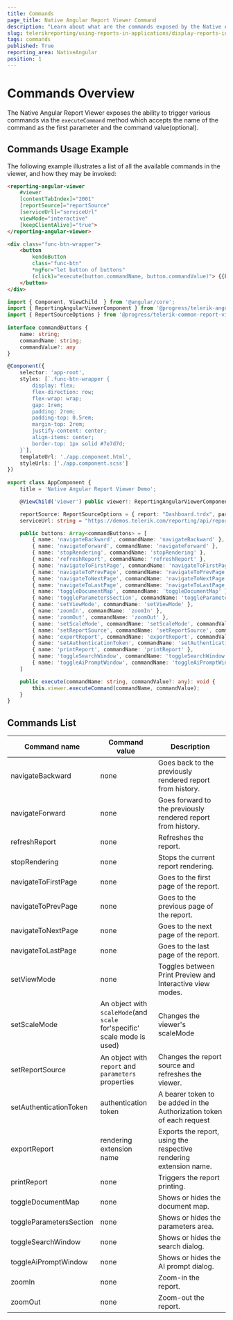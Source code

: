```yaml
---
title: Commands
page_title: Native Angular Report Viewer Command 
description: "Learn about what are the commands exposed by the Native Angular Report Viewer and how you may use them to perform certain operations in code."
slug: telerikreporting/using-reports-in-applications/display-reports-in-applications/web-application/native-angular-report-viewer/api-reference/commands
tags: commands
published: True
reporting_area: NativeAngular
position: 1
---
```


<style>
table th:first-of-type {
	width: 20%;
}
table th:nth-of-type(2) {
	width: 30%;
}
table th:nth-of-type(3) {
	width: 50%;
}
</style>

# Commands Overview

The Native Angular Report Viewer exposes the ability to trigger various commands via the `executeCommand` method which accepts the name of the command as the first parameter and the command value(optional).

## Commands Usage Example

The following example illustrates a list of all the available commands in the viewer, and how they may be invoked:

````HTML
<reporting-angular-viewer
	#viewer
	[contentTabIndex]="2001"
	[reportSource]="reportSource"
	[serviceUrl]="serviceUrl"
	viewMode="interactive"
	[keepClientAlive]="true">
</reporting-angular-viewer>

<div class="func-btn-wrapper">
	<button
		kendoButton
		class="func-btn"
		*ngFor="let button of buttons"
		(click)="execute(button.commandName, button.commandValue)"> {{button.name}}
	</button>
</div>
````
````TypeScript
import { Component, ViewChild  } from '@angular/core';
import { ReportingAngularViewerComponent } from '@progress/telerik-angular-native-report-viewer'
import { ReportSourceOptions } from '@progress/telerik-common-report-viewer'
	
interface commandButtons {
	name: string;
	commandName: string;
	commandValue?: any
}

@Component({
	selector: 'app-root',
	styles: [`.func-btn-wrapper {
		display: flex;
		flex-direction: row;
		flex-wrap: wrap;
		gap: 1rem;
		padding: 2rem;
		padding-top: 0.5rem;
		margin-top: 2rem;
		justify-content: center;
		align-items: center;
		border-top: 1px solid #7e7d7d;
	}`],
	templateUrl: './app.component.html',
	styleUrls: ['./app.component.scss']
})
	
export class AppComponent {
	title = 'Native Angular Report Viewer Demo';

	@ViewChild('viewer') public viewer!: ReportingAngularViewerComponent;

	reportSource: ReportSourceOptions = { report: "Dashboard.trdx", parameters: { ReportYear: 2004 } };
	serviceUrl: string = "https://demos.telerik.com/reporting/api/reports";

	public buttons: Array<commandButtons> = [
		{ name: 'navigateBackward', commandName: 'navigateBackward' },
		{ name: 'navigateForward', commandName: 'navigateForward' },
		{ name: 'stopRendering', commandName: 'stopRendering' },
		{ name: 'refreshReport', commandName: 'refreshReport' },
		{ name: 'navigateToFirstPage', commandName: 'navigateToFirstPage' },
		{ name: 'navigateToPrevPage', commandName: 'navigateToPrevPage' },
		{ name: 'navigateToNextPage', commandName: 'navigateToNextPage' },
		{ name: 'navigateToLastPage', commandName: 'navigateToLastPage' },
		{ name: 'toggleDocumentMap', commandName: 'toggleDocumentMap' },
		{ name: 'toggleParametersSection', commandName: 'toggleParametersSection' },
		{ name: 'setViewMode', commandName: 'setViewMode' },
		{ name: 'zoomIn', commandName: 'zoomIn' },
		{ name: 'zoomOut', commandName: 'zoomOut' },
		{ name: 'setScaleMode', commandName: 'setScaleMode', commandValue: { scale: 3, scaleMode: 'Specific' } },
		{ name: 'setReportSource', commandName: 'setReportSource', commandValue: { report: 'Invoice.trdx', parameters: { OrderNumber: 'SO51088' }}},
		{ name: 'exportReport', commandName: 'exportReport', commandValue: 'csv'  },
		{ name: 'setAuthenticationToken', commandName: 'setAuthenticationToken', commandValue: 'Sample Authentication Token'  },
		{ name: 'printReport', commandName: 'printReport' },
		{ name: 'toggleSearchWindow', commandName: 'toggleSearchWindow' },
		{ name: 'toggleAiPromptWindow', commandName: 'toggleAiPromptWindow' },
	]

	public execute(commandName: string, commandValue?: any): void {
		this.viewer.executeCommand(commandName, commandValue);
	}
}
````

## Commands List

| Command name | Command value | Description |
| ------ | ------ | ------ |
|navigateBackward|none|Goes back to the previously rendered report from history.|
|navigateForward|none|Goes forward to the previously rendered report from history.|
|refreshReport|none|Refreshes the report.|
|stopRendering|none|Stops the current report rendering.|
|navigateToFirstPage|none|Goes to the first page of the report.|
|navigateToPrevPage|none|Goes to the previous page of the report.|
|navigateToNextPage|none|Goes to the next page of the report.|
|navigateToLastPage|none|Goes to the last page of the report.|
|setViewMode|none|Toggles between Print Preview and Interactive view modes.|
|setScaleMode| An object with `scaleMode`(and `scale` for'specific' scale mode is used)|Changes the viewer's scaleMode|
|setReportSource| An object with `report` and `parameters` properties| Changes the report source and refreshes the viewer.|
|setAuthenticationToken | authentication token| A bearer token to be added in the Authorization token of each request|
|exportReport|rendering extension name|Exports the report, using the respective rendering extension name.|
|printReport|none|Triggers the report printing.|
|toggleDocumentMap|none|Shows or hides the document map.|
|toggleParametersSection|none|Shows or hides the parameters area.|
|toggleSearchWindow|none|Shows or hides the search dialog.|
|toggleAiPromptWindow|none|Shows or hides the AI prompt dialog.|
|zoomIn|none|Zoom-in the report.|
|zoomOut|none|Zoom-out the report.|
